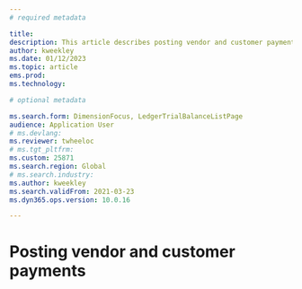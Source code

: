 ```yaml
---
# required metadata

title: 
description: This article describes posting vendor and customer payments.
author: kweekley
ms.date: 01/12/2023
ms.topic: article
ems.prod: 
ms.technology: 

# optional metadata

ms.search.form: DimensionFocus, LedgerTrialBalanceListPage
audience: Application User
# ms.devlang: 
ms.reviewer: twheeloc
# ms.tgt_pltfrm: 
ms.custom: 25871
ms.search.region: Global
# ms.search.industry: 
ms.author: kweekley
ms.search.validFrom: 2021-03-23
ms.dyn365.ops.version: 10.0.16

---
```


# Posting vendor and customer payments
